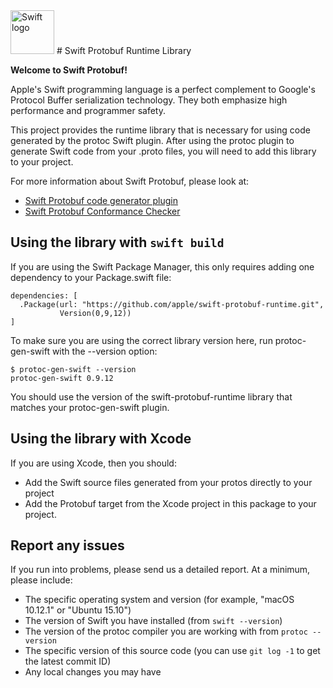 <img src="https://swift.org/assets/images/swift.svg" alt="Swift logo" height="70" >
# Swift Protobuf Runtime Library

**Welcome to Swift Protobuf!**

Apple's Swift programming language is a perfect complement to Google's Protocol
Buffer serialization technology.  They both emphasize high performance
and programmer safety.

This project provides the runtime library that is necessary for using
code generated by the protoc Swift plugin.  After using the protoc
plugin to generate Swift code from your .proto files, you will need to
add this library to your project.

For more information about Swift Protobuf, please look at:
* [Swift Protobuf code generator plugin](https://github.com/apple/swift-protobuf-plugin)
* [Swift Protobuf Conformance Checker](https://github.com/apple/swift-protobuf-test-conformance)

## Using the library with `swift build`

If you are using the Swift Package Manager, this only requires adding one dependency to your Package.swift file:

```
dependencies: [
  .Package(url: "https://github.com/apple/swift-protobuf-runtime.git",
           Version(0,9,12))
]
```

To make sure you are using the correct library version here, run
protoc-gen-swift with the --version option:

```
$ protoc-gen-swift --version
protoc-gen-swift 0.9.12
```

You should use the version of the swift-protobuf-runtime library that
matches your protoc-gen-swift plugin.

## Using the library with Xcode

If you are using Xcode, then you should:
* Add the Swift source files generated from your protos directly to your project
* Add the Protobuf target from the Xcode project in this package to your project.

## Report any issues

If you run into problems, please send us a detailed report.  At a minimum, please include:
* The specific operating system and version (for example, "macOS 10.12.1" or "Ubuntu 15.10")
* The version of Swift you have installed (from `swift --version`)
* The version of the protoc compiler you are working with from `protoc --version`
* The specific version of this source code (you can use `git log -1` to get the latest commit ID)
* Any local changes you may have
